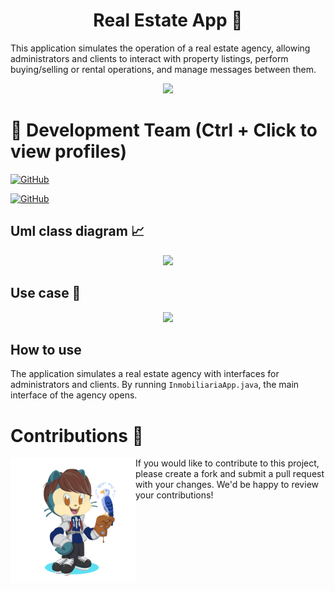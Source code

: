 <h1 align="center">Real Estate App 🏡</h1>

This application simulates the operation of a real estate agency, allowing administrators and clients to interact with property listings, perform buying/selling or rental operations, and manage messages between them.

<p align="center">
  <img width="600px"src="https://github.com/AlejandroDavidArzolaSaavedra/Real-Estate-Agency-App/assets/90756437/333e820b-a3b3-4a2d-a67e-a6e721392a12">
</p>

# 👥 Development Team (Ctrl + Click to view profiles)

[![GitHub](https://img.shields.io/badge/GitHub-Alejandro%20David%20Arzola%20Saavedra-blue?style=flat-square&logo=github)](https://github.com/AlejandroDavidArzolaSaavedra)

[![GitHub](https://img.shields.io/badge/GitHub-juancad-red?style=flat-square&logo=github)](https://github.com/juancad)


## Uml class diagram 📈

<p align="center">
  <img width="600px" src="https://github.com/AlejandroDavidArzolaSaavedra/Real-Estate-Agency-App/assets/90756437/81119148-a812-4ead-bab2-b3cd9a95896f"/>
</p>

## Use case 💪

<p align="center">
  <img width="600px" src="https://github.com/AlejandroDavidArzolaSaavedra/Real-Estate-Agency-App/assets/90756437/01e3313a-3bc2-4e3b-9b35-0e68812125a0"/>
</p>

## How to use
The application simulates a real estate agency with interfaces for administrators and clients. By running `InmobiliariaApp.java`, the main interface of the agency opens.

# Contributions 🤝

<img align="left" width="200" height="200" src="https://raw.githubusercontent.com/AlejandroDavidArzolaSaavedra/AlejandroDavidArzolaSaavedra/main/octoSpiritual.png"></a>
If you would like to contribute to this project, please create a fork and submit a pull request with your changes. We'd be happy to review your contributions!
